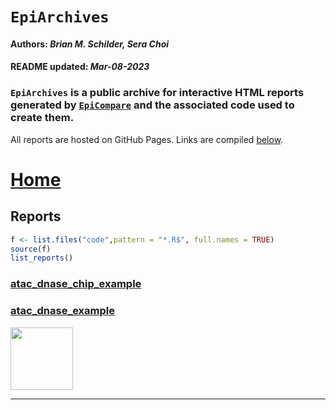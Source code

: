 `EpiArchives`
================
<h4>  
Authors: <i>Brian M. Schilder, Sera Choi</i>  
</h4>
<h4>  
README updated: <i>Mar-08-2023</i>  
</h4>

### `EpiArchives` is a public archive for interactive HTML reports generated by [`EpiCompare`](https://github.com/neurogenomics/EpiCompare) and the associated code used to create them.

All reports are hosted on GitHub Pages. Links are compiled
[below](#reports).

# [Home](https://neurogenomics.github.io/EpiArchives)

## Reports

``` r
f <- list.files("code",pattern = "*.R$", full.names = TRUE)
source(f)
list_reports()
```

### [atac_dnase_chip_example](https://neurogenomics.github.io/EpiArchives/reports/atac_dnase_chip_example/EpiCompare.html)

### [atac_dnase_example](https://neurogenomics.github.io/EpiArchives/reports/atac_dnase_example/EpiCompare.html)

<a href='https://github.com/neurogenomics/EpiArchives' target='_blank'><img src="https://github.githubassets.com/images/modules/logos_page/GitHub-Mark.png" width="100" height="100"></a>

<hr>
